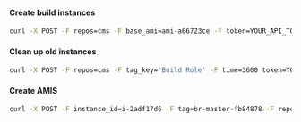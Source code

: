 #### Create build instances
```bash
curl -X POST -F repos=cms -F base_ami=ami-a66723ce -F token=YOUR_API_TOKEN http://localhost:9292/create/instances
```
#### Clean up old instances
```bash
curl -X POST -F repos=cms -F tag_key='Build Role' -F time=3600 token=YOUR_API_TOKEN http://localhost:9292/cleanup/instances
```

#### Create AMIS
```bash
curl -X POST -F instance_id=i-2adf17d6 -F tag=br-master-fb84878 -F repo=cms -F token=YOUR_API_TOKEN http://localhost:9292/create/ami
```
